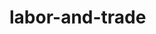 <!-- generated by markdown-notes-tree -->

# labor-and-trade

<!-- optional markdown-notes-tree directory description starts here -->

<!-- optional markdown-notes-tree directory description ends here -->


